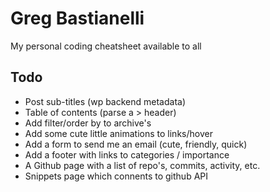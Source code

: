 # Greg Bastianelli

My personal coding cheatsheet available to all

## Todo

- Post sub-titles (wp backend metadata)
- Table of contents (parse a > header)
- Add filter/order by to archive's
- Add some cute little animations to links/hover
- Add a form to send me an email (cute, friendly, quick)
- Add a footer with links to categories / importance
- A Github page with a list of repo's, commits, activity, etc.
- Snippets page which connents to github API
